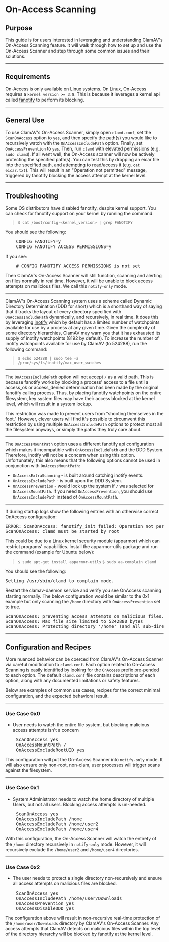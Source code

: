 # On-Access Scanning

## Purpose

This guide is for users interested in leveraging and understanding ClamAV's On-Access Scanning feature. It will walk through how to set up and use the On-Access Scanner and step through some common issues and their solutions.

---

## Requirements

On-Access is only available on Linux systems. On Linux, On-Access requires a `kernel version >= 3.8`. This is because it leverages a kernel api called [fanotify](http://man7.org/linux/man-pages/man7/fanotify.7.html) to perform its blocking.

---

## General Use

To use ClamAV's On-Access Scanner, simply open `clamd.conf`, set the `ScanOnAccess` option to `yes`, and then specify the path(s) you would like to recursively watch with the `OnAccessIncludePath` option. Finally, set `OnAccessPrevention` to `yes`. Then, run `clamd` with elevated permissions (e.g. `sudo clamd`). If all went well, the On-Access scanner will now be actively protecting the specified path(s). You can test this by dropping an eicar file into the specified path, and attempting to read/access it (e.g. `cat eicar.txt`). This will result in an "Operation not permitted" message, triggered by fanotify blocking the access attempt at the kernel level.

---

## Troubleshooting

Some OS distributors have disabled fanotify, despite kernel support. You can check for fanotify support on your kernel by running the command:

> `$ cat /boot/config-<kernel_version> | grep FANOTIFY`

You should see the following:

<pre>
    CONFIG_FANOTIFY=y
    CONFIG_FANOTIFY_ACCESS_PERMISSIONS=y
</pre>

If you see:

<pre>
    # CONFIG_FANOTIFY_ACCESS_PERMISSIONS is not set
</pre>

Then ClamAV's On-Access Scanner will still function, scanning and alerting on files normally in real time. However, it will be unable to block access attempts on malicious files. We call this `notify-only` mode.

---

ClamAV's On-Access Scanning system uses a scheme called Dynamic Directory Determination (DDD for short) which is a shorthand way of saying that it tracks the layout of every directory specified with `OnAccessIncludePath` dynamically, and recursively, in real time. It does this by leveraging [inotify](http://man7.org/linux/man-pages/man7/inotify.7.html) which by default has a limited number of watchpoints available for use by a process at any given time. Given the complexity of some directory hierarchies, ClamAV may warn you that it has exhausted its supply of inotify watchpoints (8192 by default). To increase the number of inotify watchpoints available for use by ClamAV (to 524288), run the following command:

> `$ echo 524288 | sudo tee -a /proc/sys/fs/inotify/max_user_watches`

---

The `OnAccessIncludePath` option will not accept `/` as a valid path. This is because fanotify works by blocking a process' access to a file until a access_ok or access_denied determination has been made by the original fanotify calling process. Thus, by placing fanotify watchpoints on the entire filesystem, key system files may have their access blocked at the kernel level, which will result in a system lockup.

This restriction was made to prevent users from "shooting themselves in the foot." However, clever users will find it's possible to circumvent this restriction by using multiple `OnAccessIncludePath` options to protect most all the filesystem anyways, or simply the paths they truly care about.

---

The `OnAccessMountPath` option uses a different fanotify api configuration which makes it incompatible with `OnAccessIncludePath` and the DDD System. Therefore, inotify will not be a concern when using this option. Unfortunately, this also means that the following options cannot be used in conjunction with `OnAccessMountPath`:

- `OnAccessExtraScanning` - is built around catching inotify events.
- `OnAccessExcludePath` - is built upon the DDD System.
- `OnAccessPrevention` - would lock up the system if `/` was selected for `OnAccessMountPath`. If you need `OnAccessPrevention`, you should use `OnAccessIncludePath` instead of `OnAccessMountPath`.

---

If during startup logs show the following entries with an otherwise correct OnAccess configuration:

<pre>
ERROR: ScanOnAccess: fanotify_init failed: Operation not permitted
ScanOnAccess: clamd must be started by root
</pre>

This could be due to a Linux kernel security module (apparmor) which can restrict programs' capabilities. Install the apparmor-utils package and run the command (example for Ubuntu below):

> `$ sudo apt-get install apparmor-utils`
> `$ sudo aa-complain clamd`

You should see the following:

<pre>
Setting /usr/sbin/clamd to complain mode.
</pre>

Restart the clamav-daemon service and verify you see OnAccess scanning starting normally. The below configuration would be similar to the 0x1 example but only scanning the `/home` directory with `OnAccessPrevention` set to true.

<pre>
ScanOnAccess: preventing access attempts on malicious files.
ScanOnAccess: Max file size limited to 5242880 bytes
ScanOnAccess: Protecting directory '/home' (and all sub-directories)
</pre>

---

## Configuration and Recipes

More nuanced behavior can be coerced from ClamAV's On-Access Scanner via careful modification to `clamd.conf`. Each option related to On-Access Scanning is easily identified by looking for the `OnAccess` prefix pre-pended to each option. The default `clamd.conf` file contains descriptions of each option, along with any documented limitations or safety features.

Below are examples of common use cases, recipes for the correct minimal configuration, and the expected behavioral result.

---

### Use Case 0x0

- User needs to watch the entire file system, but blocking malicious access attempts isn't a concern
<pre>
    ScanOnAccess yes
    OnAccessMountPath /
    OnAccessExcludeRootUID yes
</pre>

This configuration will put the On-Access Scanner into `notify-only` mode. It will also ensure only non-root, non-clam, user processes will trigger scans against the filesystem.

---

### Use Case 0x1

- System Administrator needs to watch the home directory of multiple Users, but not all users. Blocking access attempts is un-needed.
<pre>
    ScanOnAccess yes
    OnAccessIncludePath /home
    OnAccessExcludePath /home/user2
    OnAccessExcludePath /home/user4
</pre>

With this configuration, the On-Access Scanner will watch the entirety of the `/home` directory recursively in `notify-only` mode. However, it will recursively exclude the `/home/user2` and `/home/user4` directories.

---

### Use Case 0x2

- The user needs to protect a single directory non-recursively and ensure all access attempts on malicious files are blocked.
<pre>
    ScanOnAccess yes
    OnAccessIncludePath /home/user/Downloads
    OnAccessPrevention yes
    OnAccessDisableDDD yes
</pre>

The configuration above will result in non-recursive real-time protection of the `/home/user/Downloads` directory by ClamAV's On-Access Scanner. Any access attempts that ClamAV detects on malicious files within the top level of the directory hierarchy will be blocked by fanotify at the kernel level.
